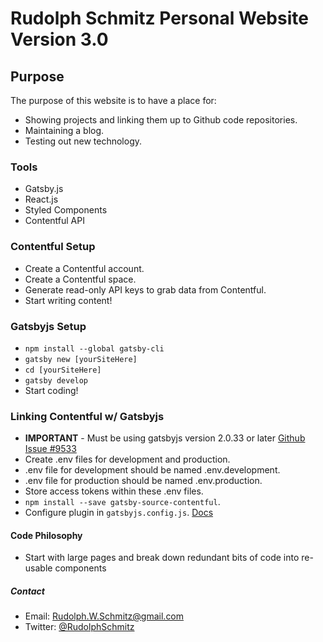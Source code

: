 # Rudolph Schmitz Personal Website Version 3.0

## Purpose

The purpose of this website is to have a place for:

- Showing projects and linking them up to Github code repositories.
- Maintaining a blog.
- Testing out new technology.

### Tools

- Gatsby.js
- React.js
- Styled Components
- Contentful API

### Contentful Setup

- Create a Contentful account.
- Create a Contentful space.
- Generate read-only API keys to grab data from Contentful.
- Start writing content!

### Gatsbyjs Setup

- `npm install --global gatsby-cli`
- `gatsby new [yourSiteHere]`
- `cd [yourSiteHere]`
- `gatsby develop`
- Start coding!

### Linking Contentful w/ Gatsbyjs

- **IMPORTANT** - Must be using gatsbyjs version 2.0.33 or later [Github Issue #9533](https://github.com/gatsbyjs/gatsby/issues/9533)
- Create .env files for development and production.
- .env file for development should be named .env.development.
- .env file for production should be named .env.production.
- Store access tokens within these .env files.
- `npm install --save gatsby-source-contentful`.
- Configure plugin in `gatsbyjs.config.js`.  [Docs](https://www.gatsbyjs.org/packages/gatsby-source-contentful/)


#### Code Philosophy

- Start with large pages and break down redundant bits of code into re-usable components

##### Contact

- Email:    Rudolph.W.Schmitz@gmail.com
- Twitter:  [@RudolphSchmitz](https://twitter.com/RudolphSchmitz)